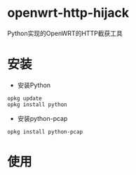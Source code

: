 openwrt-http-hijack
===================

Python实现的OpenWRT的HTTP截获工具

# 安装
* 安装Python
<pre><code>opkg update
opkg install python
</code></pre>
* 安装python-pcap
<pre><code>opkg install python-pcap</code></pre>


# 使用

